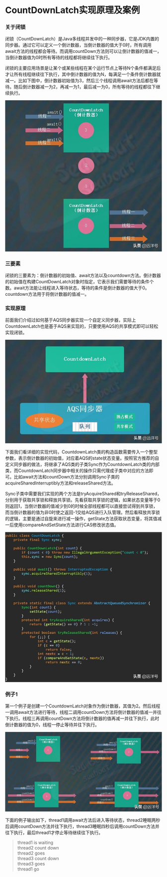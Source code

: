 # CountDownLatch实现原理及案例

### 关于闭锁

闭锁（CountDownLatch）是Java多线程并发中的一种同步器，它是JDK内置的同步器。通过它可以定义一个倒计数器，当倒计数器的值大于0时，所有调用await方法的线程都会等待。而调用countDown方法则可以让倒计数器的值减一，当倒计数器值为0时所有等待的线程都将继续往下执行。


闭锁的主要应用场景是让某个或某些线程在某个运行节点上等待N个条件都满足后才让所有线程继续往下执行，其中倒计数器的值为N，每满足一个条件倒计数器就减一。比如下图中，倒计数器初始值为3，然后三个线程调用await方法后都在等待。随后倒计数器减一为2，再减一为1，最后减一为0，所有等待的线程都往下继续执行。

![CountDownLatch](../image/c7/countDownLatch-1.png)

### 三要素

闭锁的三要素为：倒计数器的初始值、await方法以及countdown方法。倒计数器的初始值在构建CountDownLatch对象时指定，它表示我们需要等待的条件个数。await方法能让线程进入等待状态，等待的条件是倒计数器的值大于0。countdown方法用于将倒计数器的值减一。

### 实现原理

前面我们介绍过如何基于AQS同步器实现一个自定义同步器，实际上CountdownLatch也是基于AQS来实现的，只要使用AQS的共享模式即可以轻松实现闭锁。

![CountDownLatch的实现](../image/c7/countDownLatch-2.png)

下面我们看详细的实现代码，CountdownLatch类的构造函数需要传入一个整型参数，表示倒计数器的初始值，对应着AQS的state状态变量。按照官方推荐的自定义同步器的做法，将继承了AQS类的子类Sync作为CountdownLatch类的内部类，而CountdownLatch同步器中相关的操作只需代理成子类中对应的方法即可。比如await方法和countDown方法分别调用Sync子类的acquireSharedInterruptibly方法和releaseShared方法。

Sync子类中需要我们实现的两个方法是tryAcquireShared和tryReleaseShared，分别用于获取共享锁和释放共享锁。先看获取共享锁的逻辑，如果状态变量等于0则返回1，当倒计数器的值减少到0的时候全部线程都可以直接尝试得到共享锁，而当倒计数器的值为非0时使之返回-1交给AQS进行入队管理。然后看释放共享锁的逻辑，主要是通过自旋来进行减一操作，getState方法获取状态变量，将其值减一后使用compareAndSetState方法进行CAS修改状态值。

![CountDownLatch主要源码](../image/c7/countDownLatch-3.png)

### 例子1

第一个例子是创建一个CountdownLatch对象作为倒计数器，其值为2。然后线程一调用await方法进行等待，线程二调用countDown方法将倒计数器的值减一并往下执行。线程三再调用countDown方法将倒计数器的值再减一并往下执行，此时倒计数器的值为0，线程一停止等待并往下执行。

![CountDownLatch主要源码](../image/c7/countDownLatch-4.png)


下面的例子输出如下，thread1调用await方法后进入等待状态，thread2睡眠两秒后调用countDown方法并往下执行，thread3睡眠四秒后调用countDown方法并往下执行，最后thread1才停止等待继续往下执行。

> thread1 is waiting<br>
  thread2 count down<br>
  thread2 goes<br>
  thread3 count down<br>
  thread3 goes<br>
  thread1 go<br>
